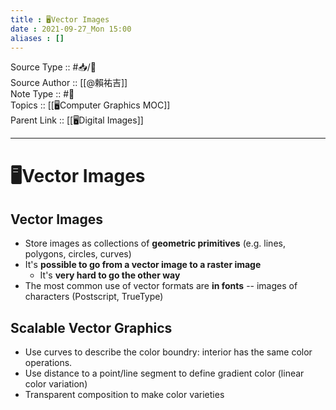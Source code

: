 ```yaml
---
title : 🖥️Vector Images
date : 2021-09-27_Mon 15:00
aliases : []
---
```

Source Type :: #📥/📄 <br>
Source Author :: [[@賴祐吉]]<br>
Note Type :: #📝 <br>
Topics :: [[🖥️Computer Graphics MOC]]<br>
Parent Link :: [[🖥️Digital Images]]<br>

---
# 🖥️Vector Images

## Vector Images
+ Store images as collections of **geometric primitives** (e.g. lines, polygons, circles, curves)
+ It's **possible to go from a vector image to a raster image**
	+ It's **very hard to go the other way**
+ The most common use of vector formats are **in fonts** -- images of characters (Postscript, TrueType)

## Scalable Vector Graphics
+ Use curves to describe the color boundry: interior has the same color operations.
+ Use distance to a point/line segment to define gradient color (linear color variation)
+ Transparent composition to make color varieties